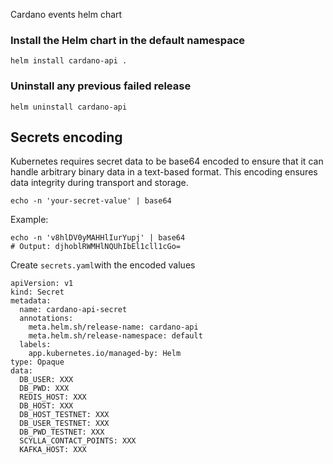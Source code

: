 Cardano events helm chart

### Install the Helm chart in the default namespace
`helm install cardano-api .`

### Uninstall any previous failed release
`helm uninstall cardano-api`


## Secrets encoding
Kubernetes requires secret data to be base64 encoded to ensure that it can handle arbitrary binary data in a text-based format. This encoding ensures data integrity during transport and storage.

`echo -n 'your-secret-value' | base64`

Example:
```
echo -n 'v8hlDV0yMAHHlIurYupj' | base64
# Output: djhoblRWMHlNQUhIbEl1cll1cGo=
```

Create `secrets.yaml`with the encoded values
```
apiVersion: v1
kind: Secret
metadata:
  name: cardano-api-secret
  annotations:
    meta.helm.sh/release-name: cardano-api
    meta.helm.sh/release-namespace: default
  labels:
    app.kubernetes.io/managed-by: Helm
type: Opaque
data:
  DB_USER: XXX
  DB_PWD: XXX
  REDIS_HOST: XXX
  DB_HOST: XXX
  DB_HOST_TESTNET: XXX
  DB_USER_TESTNET: XXX
  DB_PWD_TESTNET: XXX
  SCYLLA_CONTACT_POINTS: XXX
  KAFKA_HOST: XXX
```
